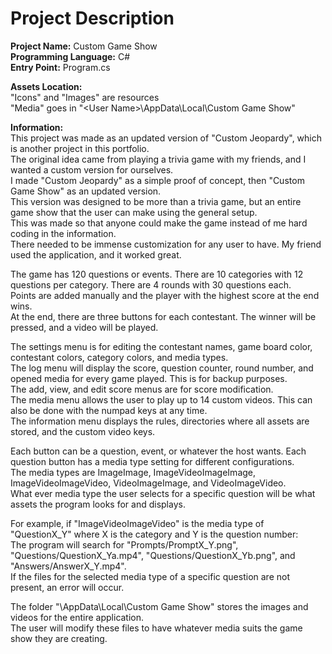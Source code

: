# Project Description
**Project Name:** Custom Game Show <br />
**Programming Language:** C# <br />
**Entry Point:** Program.cs <br />

**Assets Location:** <br />
"Icons" and "Images" are resources <br />
"Media" goes in "\<User Name\>\AppData\Local\Custom Game Show" <br />

**Information:** <br />
This project was made as an updated version of "Custom Jeopardy", which is another project in this portfolio. <br />
The original idea came from playing a trivia game with my friends, and I wanted a custom version for ourselves. <br />
I made "Custom Jeopardy" as a simple proof of concept, then "Custom Game Show" as an updated version. <br />
This version was designed to be more than a trivia game, but an entire game show that the user can make using the general setup. <br />
This was made so that anyone could make the game instead of me hard coding in the information. <br />
There needed to be immense customization for any user to have. My friend used the application, and it worked great. <br />

The game has 120 questions or events. There are 10 categories with 12 questions per category. There are 4 rounds with 30 questions each. <br />
Points are added manually and the player with the highest score at the end wins. <br />
At the end, there are three buttons for each contestant. The winner will be pressed, and a video will be played. <br />

The settings menu is for editing the contestant names, game board color, contestant colors, category colors, and media types. <br />
The log menu will display the score, question counter, round number, and opened media for every game played. This is for backup purposes. <br />
The add, view, and edit score menus are for score modification. <br />
The media menu allows the user to play up to 14 custom videos. This can also be done with the numpad keys at any time. <br />
The information menu displays the rules, directories where all assets are stored, and the custom video keys. <br />

Each button can be a question, event, or whatever the host wants. Each question button has a media type setting for different configurations. <br />
The media types are ImageImage, ImageVideoImageImage, ImageVideoImageVideo, VideoImageImage, and VideoImageVideo. <br />
What ever media type the user selects for a specific question will be what assets the program looks for and displays. <br />

For example, if "ImageVideoImageVideo" is the media type of "QuestionX\_Y" where X is the category and Y is the question number: <br />
The program will search for "Prompts/PromptX\_Y.png", "Questions/QuestionX\_Ya.mp4", "Questions/QuestionX\_Yb.png", and "Answers/AnswerX\_Y.mp4". <br />
If the files for the selected media type of a specific question are not present, an error will occur. <br />

The folder "<User Name>\AppData\Local\Custom Game Show" stores the images and videos for the entire application. <br />
The user will modify these files to have whatever media suits the game show they are creating.
